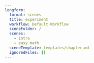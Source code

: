 ```yaml
---
longform:
  format: scenes
  title: experiment
  workflow: Default Workflow
  sceneFolder: /
  scenes:
    - intro
    - easy math
  sceneTemplate: templates/chapter.md
  ignoredFiles: []
---
```

